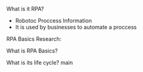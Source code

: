 What is it RPA?
- Robotoc Proccess Information
- It is used by businesses to automate a proccess

RPA Basics Research:

What is RPA Basics?

What is its life cycle?
 main
